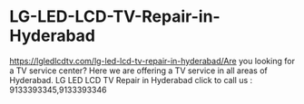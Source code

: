 # LG-LED-LCD-TV-Repair-in-Hyderabad
https://lgledlcdtv.com/lg-led-lcd-tv-repair-in-hyderabad/Are you looking for a TV service center? Here we are offering a TV service in all areas of Hyderabad. LG LED LCD TV Repair in Hyderabad click to call us : 9133393345,9133393346 
